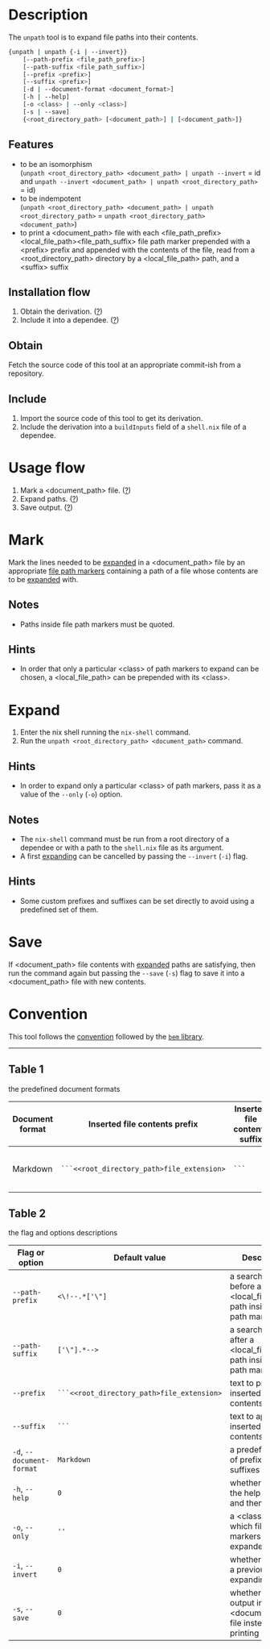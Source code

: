 # Description

The `unpath` tool is to expand file paths into their contents.

```sh
{unpath | unpath {-i | --invert}}
    [--path-prefix <file_path_prefix>]
    [--path-suffix <file_path_suffix>]
    [--prefix <prefix>]
    [--suffix <prefix>]
    [-d | --document-format <document_format>]
    [-h | --help]
    [-o <class> | --only <class>]
    [-s | --save]
    {<root_directory_path> [<document_path>] | [<document_path>]}
```

## Features

- to be an isomorphism\
(`unpath <root_directory_path> <document_path> | unpath --invert` = id\
and `unpath --invert <document_path> | unpath <root_directory_path>` = id)
- to be indempotent\
(`unpath <root_directory_path> <document_path> | unpath <root_directory_path>` = `unpath <root_directory_path> <document_path>`)
- to print a \<document\_path\> file
with each \<file\_path\_prefix\>\<local\_file\_path\>\<file\_path\_suffix\> file path marker
prepended
with a \<prefix\> prefix
and appended
with the contents
of the file,
read
from a \<root\_directory\_path\> directory
by a \<local\_file\_path\> path,
and a \<suffix\> suffix

## Installation flow

1. Obtain the derivation. ([?](#obtain))
2. Include it into a dependee. ([?](#include))

## Obtain

Fetch the source code of this tool
at an appropriate commit-ish from a repository.

## Include

1. Import the source code of this tool to get its derivation.
2. Include the derivation
into a `buildInputs` field of a `shell.nix` file of a dependee.

# Usage flow

1. Mark a \<document\_path\> file. ([?](#mark))
2. Expand paths. ([?](#expand))
3. Save output. ([?](#save))

# Mark

Mark the lines needed to be [expanded](#expand)
in a \<document\_path\> file by an appropriate [file path markers](#table-1)
containing a path  of a file
whose contents are to be [expanded](#expand) with.

## Notes

- Paths inside file path markers must be quoted.

## Hints

- In order that only a particular \<class\>
of path markers
to expand can be chosen,
a \<local\_file\_path\> can be prepended
with its \<class\>.

# Expand

1. Enter the nix shell running the `nix-shell` command.
2. Run the `unpath <root_directory_path> <document_path>` command.

## Hints

- In order to expand only a particular \<class\> of path markers, pass it
as a value of the `--only` (`-o`) option.

## Notes

- The `nix-shell` command must be run from a root directory of a dependee
or with a path to the `shell.nix` file as its argument.
- A first [expanding](#expand) can be cancelled
by passing the `--invert` (`-i`) flag.

## Hints

- Some custom prefixes and suffixes can be set directly
to avoid using a predefined set of them.

# Save

If \<document\_path\> file contents
with [expanded](#expand) paths are satisfying,
then run the command
again
but passing the `--save` (`-s`) flag
to save it into a \<document\_path\> file
with new contents.

# Convention

This tool follows the [convention](https://github.com/monadosquito/bem#convention)
followed by the [`bem` library](https://github.com/monadosquito/bem).

---

## Table 1

the predefined document formats

|Document format|Inserted file contents prefix               |Inserted file contents suffix |Path markers                                                                    |
|---------------|--------------------------------------------|------------------------------|--------------------------------------------------------------------------------|
|Markdown       |` ```<<root_directory_path>file_extension> `|` ``` `                       |`<!-- <?class> "<local_file_path>" -->`, `<!-- <?class> '<local_file_path>' -->`|

## Table 2

the flag and options descriptions

|Flag or option           |Default value                               |Description                                                                   |
|-------------------------|--------------------------------------------|------------------------------------------------------------------------------|
|`--path-prefix`          |`<\!--.*['\"]`                              |a search pattern before a \<local\_file\_path\> path inside a file path marker|
|`--path-suffix`          |`['\"].*-->`                                |a search pattern after a \<local\_file\_path\> path inside a file path marker |
|`--prefix`               |` ```<<root_directory_path>file_extension> `|text to prepend to inserted file contents                                     |
|`--suffix`               |` ``` `                                     |text to append to inserted file contents                                      |
|`-d`, `--document-format`|`Markdown`                                  |a predefined set of prefixes and suffixes to use                              |
|`-h`, `--help`           |`0`                                         |whether to print the help message and then exit                               |
|`-o`, `--only`           |`''`                                        |a \<class\> only of which file path markers are to be expanded                |
|`-i`, `--invert`         |`0`                                         |whether to cancel a previous expanding                                        |
|`-s`, `--save`           |`0`                                         |whether to save output into a \<document\_path\> file instead of printing it  |

